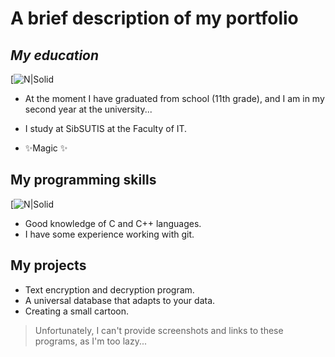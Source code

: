 # A brief description of my portfolio
## _My education_

[![N|Solid](https://zagranportal.ru/wp-content/uploads/2018/02/nvcx.gif)


- At the moment I have graduated from school (11th grade), and I am in my second year at the university...

- I study at SibSUTIS at the Faculty of IT.
 
- ✨Magic ✨

## My programming skills

[![N|Solid](https://thumbs.gfycat.com/HarmoniousUnknownAfghanhound-max-1mb.gif)

- Good knowledge of C and C++ languages.
- I have some experience working with git.


## My projects

- Text encryption and decryption program.
- A universal database that adapts to your data.
- Creating a small cartoon.

> Unfortunately, I can't provide screenshots and links to these programs, as I'm too lazy...